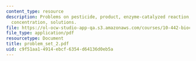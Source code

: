 ```yaml
---
content_type: resource
description: Problems on pesticide, product, enzyme-catalyzed reaction, substrate
  concentration, solutions.
file: https://ol-ocw-studio-app-qa.s3.amazonaws.com/courses/10-442-biochemical-engineering-spring-2005/c9f51aa14914ebcf6354d64136d0eb5a_problem_set_2.pdf
file_type: application/pdf
resourcetype: Document
title: problem_set_2.pdf
uid: c9f51aa1-4914-ebcf-6354-d64136d0eb5a
---
```


